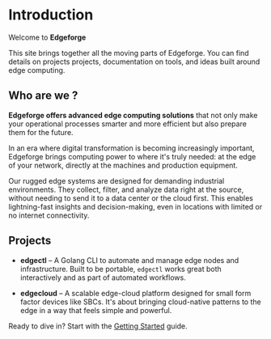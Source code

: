 # Introduction

Welcome to **Edgeforge**

This site brings together all the moving parts of Edgeforge. You can find details on projects projects, documentation on tools, and ideas built around edge computing.

## Who are we ?

**Edgeforge offers advanced edge computing solutions** that not only make your operational processes smarter and more efficient but also prepare them for the future.

In an era where digital transformation is becoming increasingly important, Edgeforge brings computing power to where it's truly needed: at the edge of your network, directly at the machines and production equipment.

Our rugged edge systems are designed for demanding industrial environments. They collect, filter, and analyze data right at the source, without needing to send it to a data center or the cloud first. This enables lightning-fast insights and decision-making, even in locations with limited or no internet connectivity.

## Projects

- **edgectl** – A Golang CLI to automate and manage edge nodes and infrastructure. Built to be portable, `edgectl` works great both interactively and as part of automated workflows.

- **edgecloud** – A scalable edge-cloud platform designed for small form factor devices like SBCs. It's about bringing cloud-native patterns to the edge in a way that feels simple and powerful.

Ready to dive in? Start with the [Getting Started](/docs/getting-started) guide.